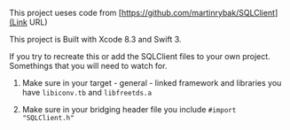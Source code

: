 This project ueses code from [https://github.com/martinrybak/SQLClient](Link URL)

This project is Built with Xcode 8.3 and Swift 3.

If you try to recreate this or add the SQLClient files to your own project. Somethings that you will need to watch for.

1) Make sure in your target - general - linked framework and libraries you have ```libiconv.tb``` and ```libfreetds.a```

2) Make sure in your bridging header file you include ```#import "SQLClient.h"```